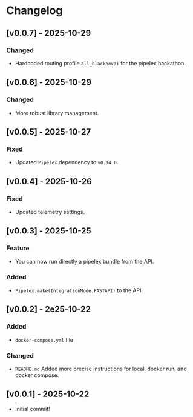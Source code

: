 # Changelog

## [v0.0.7] - 2025-10-29

### Changed

- Hardcoded routing profile `all_blackboxai` for the pipelex hackathon.

## [v0.0.6] - 2025-10-29

### Changed

- More robust library management.

## [v0.0.5] - 2025-10-27

### Fixed

- Updated `Pipelex` dependency to `v0.14.0`.

## [v0.0.4] - 2025-10-26

### Fixed

- Updated telemetry settings.

## [v0.0.3] - 2025-10-25

### Feature

- You can now run directly a pipelex bundle from the API.

### Added

- `Pipelex.make(IntegrationMode.FASTAPI)` to the API

## [v0.0.2] - 2e25-10-22

### Added

- `docker-compose.yml` file

### Changed

- `README.md` Added more precise instructions for local, docker run, and docker compose.

## [v0.0.1] - 2025-10-22

- Initial commit!
